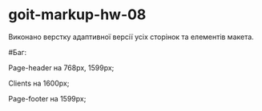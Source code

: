 # goit-markup-hw-08

Виконано верстку адаптивної версії усіх сторінок та елементів макета.

#Баг:

Page-header на 768px, 1599px;

Clients на 1600px;

Page-footer на 1599px;
